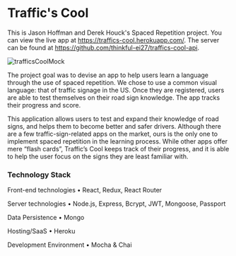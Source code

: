 # Traffic's Cool

This is Jason Hoffman and Derek Houck's Spaced Repetition project. 
You can view the live app at https://traffics-cool.herokuapp.com/. 
The server can be found at https://github.com/thinkful-ei27/traffics-cool-api.

![trafficsCoolMock](https://user-images.githubusercontent.com/42702189/56334898-2013f400-614f-11e9-9b18-dced582629e1.jpg)

The project goal was to devise an app to help users learn a language through the use of spaced repetition.
We chose to use a common visual language: that of traffic signage in the US.
Once they are registered, users are able to test themselves on their road sign knowledge. The app tracks their progress and score.

This application allows users to test and expand their knowledge of road signs, and helps them to become better and safer drivers.
	Although there are a few traffic-sign-related apps on the market, ours is the only one to implement spaced repetition in the learning process. While other apps offer mere “flash cards”, Traffic’s Cool keeps track of their progress, and it is able to help the user focus on the signs they are least familiar with.
	

### Technology Stack
Front-end technologies
	• React, Redux, React Router
	
Server technologies
	• Node.js, Express, Bcrypt, JWT, Mongoose, Passport
	
Data Persistence
	• Mongo
	
Hosting/SaaS
	• Heroku
	
Development Environment
	• Mocha & Chai
